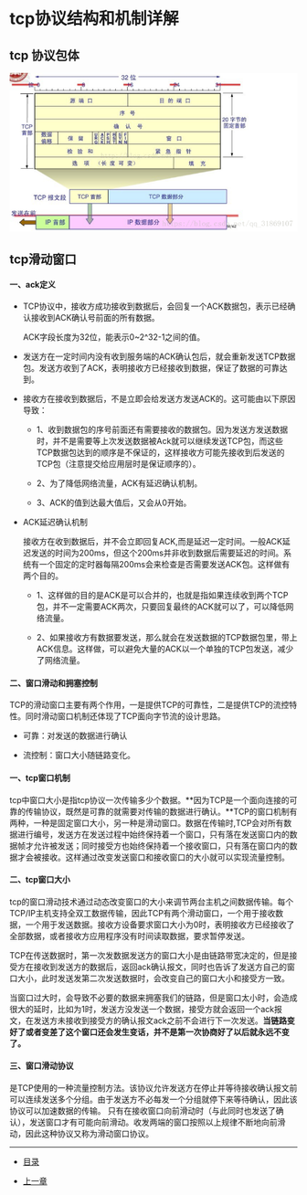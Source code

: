 # tcp协议结构和机制详解



## tcp 协议包体



![TCP协议包体](image/tcp-protocol-body.png)



## tcp滑动窗口

#### 一、ack定义

- TCP协议中，接收方成功接收到数据后，会回复一个ACK数据包，表示已经确认接收到ACK确认号前面的所有数据。

  ACK字段长度为32位，能表示0~2^32-1之间的值。

- 发送方在一定时间内没有收到服务端的ACK确认包后，就会重新发送TCP数据包。发送方收到了ACK，表明接收方已经接收到数据，保证了数据的可靠达到。

- 接收方在接收到数据后，不是立即会给发送方发送ACK的。这可能由以下原因导致：

  - 1、收到数据包的序号前面还有需要接收的数据包。因为发送方发送数据时，并不是需要等上次发送数据被Ack就可以继续发送TCP包，而这些TCP数据包达到的顺序是不保证的，这样接收方可能先接收到后发送的TCP包（注意提交给应用层时是保证顺序的）。

  - 2、为了降低网络流量，ACK有延迟确认机制。
  - 3、ACK的值到达最大值后，又会从0开始。

- ACK延迟确认机制

  接收方在收到数据后，并不会立即回复ACK,而是延迟一定时间。一般ACK延迟发送的时间为200ms，但这个200ms并非收到数据后需要延迟的时间。系统有一个固定的定时器每隔200ms会来检查是否需要发送ACK包。这样做有两个目的。

  - 1、这样做的目的是ACK是可以合并的，也就是指如果连续收到两个TCP包，并不一定需要ACK两次，只要回复最终的ACK就可以了，可以降低网络流量。

  - 2、如果接收方有数据要发送，那么就会在发送数据的TCP数据包里，带上ACK信息。这样做，可以避免大量的ACK以一个单独的TCP包发送，减少了网络流量。

    

#### 二、窗口滑动和拥塞控制

​	TCP的滑动窗口主要有两个作用，一是提供TCP的可靠性，二是提供TCP的流控特性。同时滑动窗口机制还体现了TCP面向字节流的设计思路。

- 可靠：对发送的数据进行确认

- 流控制：窗口大小随链路变化。

#### 一、tcp窗口机制

​	tcp中窗口大小是指tcp协议一次传输多少个数据。**因为TCP是一个面向连接的可靠的传输协议，既然是可靠的就需要对传输的数据进行确认。**TCP的窗口机制有两种，一种是固定窗口大小，另一种是滑动窗口。数据在传输时,TCP会对所有数据进行编号，发送方在发送过程中始终保持着一个窗口，只有落在发送窗口内的数据帧才允许被发送；同时接受方也始终保持着一个接收窗口，只有落在窗口内的数据才会被接收。这样通过改变发送窗口和接收窗口的大小就可以实现流量控制。

#### 二、tcp窗口大小

​	tcp的窗口滑动技术通过动态改变窗口的大小来调节两台主机之间数据传输。每个TCP/IP主机支持全双工数据传输，因此TCP有两个滑动窗口，一个用于接收数据，一个用于发送数据。接收方设备要求窗口大小为0时，表明接收方已经接收了全部数据，或者接收方应用程序没有时间读取数据，要求暂停发送。

​	TCP在传送数据时，第一次发数据发送方的窗口大小是由链路带宽决定的，但是接受方在接收到发送方的数据后，返回ack确认报文，同时也告诉了发送方自己的窗口大小，此时发送发第二次发送数据时，会改变自己的窗口大小和接受方一致。

​	当窗口过大时，会导致不必要的数据来拥塞我们的链路，但是窗口太小时，会造成很大的延时，比如为1时，发送方没发送一个数据，接受方就会返回一个ack报文，在发送方未接收到接受方的确认报文ack之前不会进行下一次发送。**当链路变好了或者变差了这个窗口还会发生变话，并不是第一次协商好了以后就永远不变了。**

#### 三、窗口滑动协议

​	是TCP使用的一种流量控制方法。该协议允许发送方在停止并等待接收确认报文前可以连续发送多个分组。由于发送方不必每发一个分组就停下来等待确认，因此该协议可以加速数据的传输。 只有在接收窗口向前滑动时（与此同时也发送了确认），发送窗口才有可能向前滑动。收发两端的窗口按照以上规律不断地向前滑动，因此这种协议又称为滑动窗口协议。



------

- [目录](pre.md)

- [上一章](3.1.md)

  

